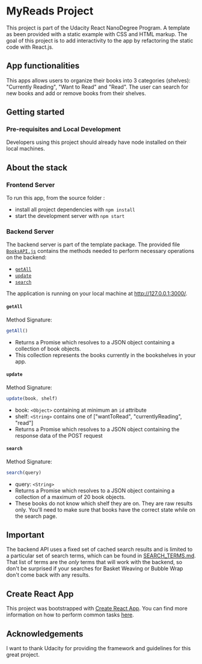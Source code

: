 # MyReads Project

This project is part of the Udacity React NanoDegree Program. A template as been provided with a static example with CSS and HTML markup. The goal of this project is to add interactivity to the app by refactoring the static code with React.js.

## App functionalities

This apps allows users to organize their books into 3 categories (shelves): "Currently Reading", "Want to Read" and "Read". The user can search for new books and add or remove books from their shelves.

## Getting started

### Pre-requisites and Local Development

Developers using this project should already have node installed on their local machines.

## About the stack

### Frontend Server

To run this app, from the source folder :

* install all project dependencies with `npm install`
* start the development server with `npm start`

### Backend Server

The backend server is part of the template package. The provided file [`BooksAPI.js`](src/BooksAPI.js) contains the methods needed to perform necessary operations on the backend:

* [`getAll`](#getall)
* [`update`](#update)
* [`search`](#search)

The application is running on your local machine at http://127.0.0.1:3000/.

#### `getAll`

Method Signature:

```js
getAll()
```

* Returns a Promise which resolves to a JSON object containing a collection of book objects.
* This collection represents the books currently in the bookshelves in your app.

#### `update`

Method Signature:

```js
update(book, shelf)
```

* book: `<Object>` containing at minimum an `id` attribute
* shelf: `<String>` contains one of ["wantToRead", "currentlyReading", "read"]  
* Returns a Promise which resolves to a JSON object containing the response data of the POST request

#### `search`

Method Signature:

```js
search(query)
```

* query: `<String>`
* Returns a Promise which resolves to a JSON object containing a collection of a maximum of 20 book objects.
* These books do not know which shelf they are on. They are raw results only. You'll need to make sure that books have the correct state while on the search page.

## Important
The backend API uses a fixed set of cached search results and is limited to a particular set of search terms, which can be found in [SEARCH_TERMS.md](SEARCH_TERMS.md). That list of terms are the _only_ terms that will work with the backend, so don't be surprised if your searches for Basket Weaving or Bubble Wrap don't come back with any results.

## Create React App

This project was bootstrapped with [Create React App](https://github.com/facebookincubator/create-react-app). You can find more information on how to perform common tasks [here](https://github.com/facebookincubator/create-react-app/blob/master/packages/react-scripts/template/README.md).


## Acknowledgements

I want to thank Udacity for providing the framework and guidelines for this great project.